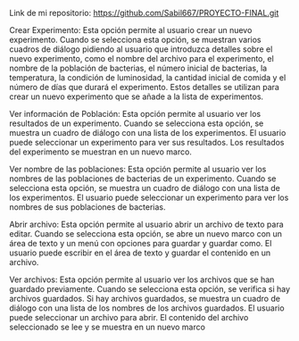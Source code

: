 Link de mi repositorio: https://github.com/Sabil667/PROYECTO-FINAL.git

Crear Experimento: Esta opción permite al usuario crear un nuevo experimento. Cuando se selecciona esta opción, se muestran varios cuadros de diálogo pidiendo al usuario que introduzca detalles sobre el nuevo experimento, como el nombre del archivo para el experimento, el nombre de la población de bacterias, el número inicial de bacterias, la temperatura, la condición de luminosidad, la cantidad inicial de comida y el número de días que durará el experimento. Estos detalles se utilizan para crear un nuevo experimento que se añade a la lista de experimentos.  

Ver información de Población: Esta opción permite al usuario ver los resultados de un experimento. Cuando se selecciona esta opción, se muestra un cuadro de diálogo con una lista de los experimentos. El usuario puede seleccionar un experimento para ver sus resultados. Los resultados del experimento se muestran en un nuevo marco.  

Ver nombre de las poblaciones: Esta opción permite al usuario ver los nombres de las poblaciones de bacterias de un experimento. Cuando se selecciona esta opción, se muestra un cuadro de diálogo con una lista de los experimentos. El usuario puede seleccionar un experimento para ver los nombres de sus poblaciones de bacterias.  

Abrir archivo: Esta opción permite al usuario abrir un archivo de texto para editar. Cuando se selecciona esta opción, se abre un nuevo marco con un área de texto y un menú con opciones para guardar y guardar como. El usuario puede escribir en el área de texto y guardar el contenido en un archivo.  

Ver archivos: Esta opción permite al usuario ver los archivos que se han guardado previamente. Cuando se selecciona esta opción, se verifica si hay archivos guardados. Si hay archivos guardados, se muestra un cuadro de diálogo con una lista de los nombres de los archivos guardados. El usuario puede seleccionar un archivo para abrir. El contenido del archivo seleccionado se lee y se muestra en un nuevo marco
